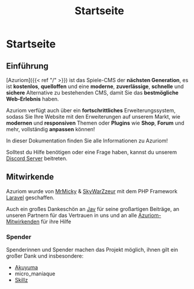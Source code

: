 ﻿---
title: Startseite
weight: 0
layout: single
---

# Startseite

## Einführung

[Azuriom]({{< ref "/" >}}) ist das Spiele-CMS der **nächsten Generation**, es ist **kostenlos**, **quelloffen** und eine **moderne**, **zuverlässige**, **schnelle** und **sichere** Alternative zu bestehenden CMS, damit Sie das **bestmögliche Web-Erlebnis** haben.

Azuriom verfügt auch über ein **fortschrittliches** Erweiterungssystem, sodass Sie Ihre Website mit den Erweiterungen auf unserem Markt, wie **modernen** und **responsiven** Themen oder **Plugins** wie **Shop**, **Forum** und mehr, vollständig **anpassen** können!

In dieser Dokumentation finden Sie alle Informationen zu Azuriom!

Solltest du Hilfe benötigen oder eine Frage haben, kannst du unserem [Discord Server](https://azuriom.com/discord) beitreten.

## Mitwirkende

Azuriom wurde von [MrMicky](https://mrmicky.fr/) & [SkyWarZzeur](https://twitter.com/SkyWarZzeur) mit dem PHP Framework [Laravel](https://laravel.com/) geschaffen.

Auch ein großes Dankeschön an [Jav](https://www.linkedin.com/in/jean-alexandre-valentin-531236153/) für seine großartigen Beiträge,
an unseren Partnern für das Vertrauen in uns und an alle [Azuriom-Mitwirkenden]((https://github.com/Azuriom/Azuriom/graphs/contributors)) für ihre Hilfe

### Spender

Spenderinnen und Spender machen das Projekt möglich, ihnen gilt ein großer Dank und insbesondere:
* [Akuyuma](https://toxyca.fr/)
* micro_maniaque
* [Skillz](https://www.evolved-network.com/)
